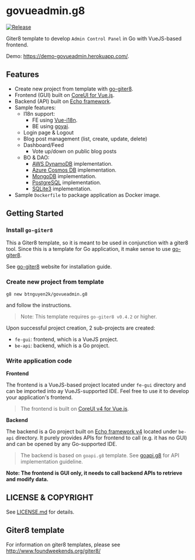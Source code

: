 # govueadmin.g8

[![Release](https://img.shields.io/github/release/btnguyen2k/govueadmin.g8.svg?style=flat-square)](RELEASE-NOTES.md)

Giter8 template to develop `Admin Control Panel` in Go with VueJS-based frontend.

Demo: https://demo-govueadmin.herokuapp.com/.

## Features

- Create new project from template with [go-giter8](https://github.com/btnguyen2k/go-giter8).
- Frontend (GUI) built on [CoreUI for Vue.js](https://coreui.io/vue/).
- Backend (API) built on [Echo framework](https://echo.labstack.com).
- Sample features:
  - I18n support:
    - FE using [Vue-i18n](https://kazupon.github.io/vue-i18n/).
    - BE using [goyai](https://github.com/btnguyen2k/goyai).
  - Login page & Logout
  - Blog post management (list, create, update, delete)
  - Dashboard/Feed
    - Vote up/down on public blog posts
  - BO & DAO:
    - [AWS DynamoDB](https://aws.amazon.com/dynamodb/) implementation.
    - [Azure Cosmos DB](https://azure.microsoft.com/services/cosmos-db/) implementation.
    - [MongoDB](https://www.mongodb.com/) implementation.
    - [PostgreSQL](https://www.postgresql.org/) implementation.
    - [SQLite3](https://sqlite.org/index.html) implementation.
- Sample `Dockerfile` to package application as Docker image.


## Getting Started

### Install `go-giter8`

This a Giter8 template, so it is meant to be used in conjunction with a giter8 tool.
Since this is a template for Go application, it make sense to use [go-giter8](https://github.com/btnguyen2k/go-giter8).

See [go-giter8](https://github.com/btnguyen2k/go-giter8) website for installation guide.

### Create new project from template

```
g8 new btnguyen2k/govueadmin.g8
```

and follow the instructions.

> Note: This template requires `go-giter8 v0.4.2` or higher.

Upon successful project creation, 2 sub-projects are created:

- `fe-gui`: frontend, which is a VueJS project.
- `be-api`: backend, which is a Go project.

### Write application code

**Frontend**

The frontend is a VueJS-based project located under `fe-gui` directory and can be imported into ay VueJS-supported IDE.
Feel free to use it to develop your application's frontend.

> The frontend is built on [CoreUI v4 for Vue.js](https://coreui.io/vue/).

**Backend**

The backend is a Go project built on [Echo framework v4](https://echo.labstack.com) located under `be-api` directory.
It purely provides APIs for frontend to call (e.g. it has no GUI) and can be opened by any Go-supported IDE.

> The backend is based on `goapi.g8` template. See [goapi.g8](https://github.com/btnguyen2k/goapi.g8) for API implementation guideline.

**Note: The frontend is GUI only, it needs to call backend APIs to retrieve and modify data.**


## LICENSE & COPYRIGHT

See [LICENSE.md](LICENSE.md) for details.


## Giter8 template

For information on giter8 templates, please see http://www.foundweekends.org/giter8/
